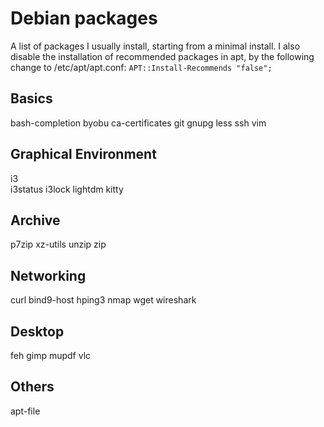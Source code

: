 # Debian packages
A list of packages I usually install, starting from a minimal install. I also
disable the installation of recommended packages in apt, by the following change
to /etc/apt/apt.conf:
`APT::Install-Recommends "false";`

## Basics
bash-completion
byobu
ca-certificates
git
gnupg
less
ssh
vim

## Graphical Environment
i3	
i3status
i3lock
lightdm
kitty

## Archive
p7zip
xz-utils
unzip
zip

## Networking
curl
bind9-host
hping3
nmap
wget
wireshark

## Desktop
feh
gimp
mupdf
vlc

## Others
apt-file
